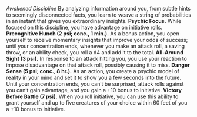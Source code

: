*Awakened Discipline*
By analyzing information around you, from subtle hints to seemingly disconnected facts, you learn to weave a string of probabilities in an instant that gives you extraordinary insights.
**Psychic Focus.** While focused on this discipline, you have advantage on initiative rolls.
**Precognitive Hunch (2 psi; conc., 1 min.).** As a bonus action, you open yourself to receive momentary insights that improve your odds of success; until your concentration ends, whenever you make an attack roll, a saving throw, or an ability check, you roll a d4 and add it to the total.
**All-Around Sight (3 psi).** In response to an attack hitting you, you use your reaction to impose disadvantage on that attack roll, possibly causing it to miss.
**Danger Sense (5 psi; conc., 8 hr.).** As an action, you create a psychic model of reality in your mind and set it to show you a few seconds into the future. Until your concentration ends, you can’t be surprised, attack rolls against you can’t gain advantage, and you gain a +10 bonus to initiative.
**Victory Before Battle (7 psi).** When you roll initiative, you can use this ability to grant yourself and up to five creatures of your choice within 60 feet of you a +10 bonus to initiative.